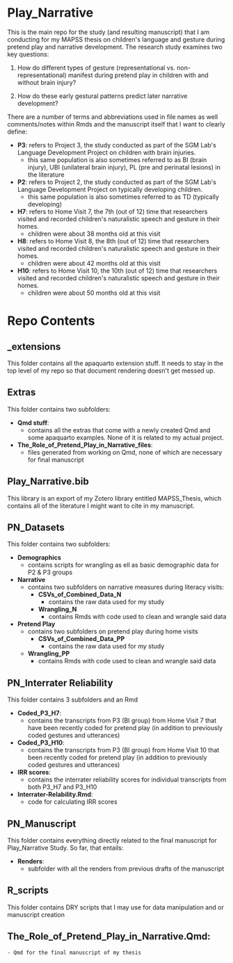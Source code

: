 # Play_Narrative
This is the main repo for the study (and resulting manuscript) that I am conducting for my MAPSS thesis on children's language and gesture during pretend play and narrative development.
The research study examines two key questions:

1. How do different types of gesture (representational vs. non-representational) manifest during pretend play in children with and without brain injury?

2. How do these early gestural patterns predict later narrative development?

There are a number of terms and abbreviations used in file names as well comments/notes within Rmds and the manuscript itself that I want to clearly define:
* **P3**: refers to Project 3, the study conducted as part of the SGM Lab's Language Development Project on children with brain injuries.
    - this same population is also sometimes referred to as BI (brain injury), UBI (unilateral brain injury), PL (pre and perinatal lesions) in the literature
* **P2**: refers to Project 2, the study conducted as part of the SGM Lab's Language Development Project on typically developing children.
    - this same population is also sometimes referred to as TD (typically developing)
* **H7**: refers to Home Visit 7, the 7th (out of 12) time that researchers visited and recorded children's naturalistic speech and gesture in their homes.
    - children were about 38 months old at this visit
* **H8**: refers to Home Visit 8, the 8th (out of 12) time that researchers visited and recorded children's naturalistic speech and gesture in their homes.
    - children were about 42 months old at this visit
* **H10**: refers to Home Visit 10, the 10th (out of 12) time that researchers visited and recorded children's naturalistic speech and gesture in their homes.
    - children were about 50 months old at this visit

# Repo Contents
## _extensions
This folder contains all the apaquarto extension stuff. It needs to stay in the top level of my repo so that document rendering doesn't get messed up.

## Extras
This folder contains two subfolders:
* **Qmd stuff**:
    - contains all the extras that come with a newly created Qmd and some apaquarto examples. None of it is related to my actual project.
* **The_Role_of_Pretend_Play_in_Narrative_files**:
    - files generated from working on Qmd, none of which are necessary for final manuscript

## Play_Narrative.bib
This library is an export of my Zotero library entitled MAPSS_Thesis, which contains all of the literature I might want to cite in my manuscript.

## PN_Datasets
This folder contains two subfolders: 
* **Demographics**
    - contains scripts for wrangling as ell as basic demographic data  for P2 & P3 groups
* **Narrative**
    - contains two subfolders on narrative measures during literacy visits:
      - **CSVs_of_Combined_Data_N** 
        - contains the raw data used for my study
      - **Wrangling_N**
        - contains Rmds with code used to clean and wrangle said data
* **Pretend Play**
    - contains two subfolders on pretend play during home visits
      - **CSVs_of_Combined_Data_PP** 
        - contains the raw data used for my study 
    - **Wrangling_PP**
        - contains Rmds with code used to clean and wrangle said data

## PN_Interrater Reliability
This folder contains 3 subfolders and an Rmd
* **Coded_P3_H7**: 
    - contains the transcripts from P3 (BI group) from Home Visit 7 that have been recently coded for pretend play (in addition to previously coded gestures and utterances)
* **Coded_P3_H10**:
    - contains the transcripts from P3 (BI group) from Home Visit 10 that been recently coded for pretend play (in addition to previously coded gestures and utterances)
* **IRR scores**:
    - contains the interrater reliability scores for individual transcripts from both P3_H7 and P3_H10
* **Interrater-Relability.Rmd**:
    - code for calculating IRR scores
    
## PN_Manuscript 
This folder contains everything directly related to the final manuscript for Play_Narrative Study. So far, that entails:
* **Renders**: 
    - subfolder with all the renders from previous drafts of the manuscript

## R_scripts
This folder contains DRY scripts that I may use for data manipulation and or manuscript creation

## The_Role_of_Pretend_Play_in_Narrative.Qmd: 
    - Qmd for the final manuscript of my thesis